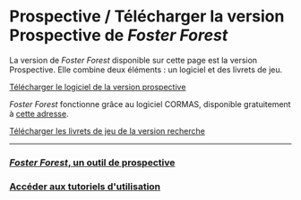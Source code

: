 # Prospective / Télécharger la version Prospective de _Foster Forest_

La version de _Foster Forest_ disponible sur cette page est la version Prospective. Elle combine deux éléments : un logiciel et des livrets de jeu.


[Télécharger le logiciel de la version prospective](https://timotheefouqueray.github.io/fosterforest/prospective/FosterFoster_Prospective.zip)

_Foster Forest_ fonctionne grâce au logiciel CORMAS, disponible gratuitement à [cette adresse](http://cormas.cirad.fr).



[Télécharger les livrets de jeu de la version recherche](www.lemonde.fr)


* * *

### [_Foster Forest_, un outil de prospective](https://timotheefouqueray.github.io/fosterforest/prospective/prospective)

### [Accéder aux tutoriels d'utilisation](https://timotheefouqueray.github.io/fosterforest/prospective/tutoriels)
